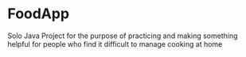 # FoodApp
Solo Java Project for the purpose of practicing and making something helpful for people who find it difficult to manage cooking at home
